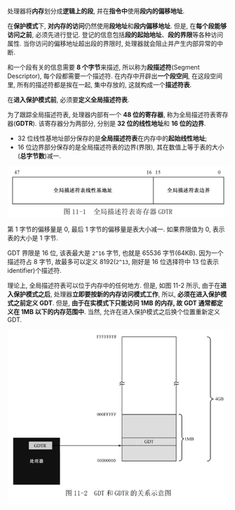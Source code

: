
处理器将**内存**划分成**逻辑上的段**, 并在**指令中**使用**段内的偏移地址**.

在**保护模式**下, **对内存的访问**仍然使用**段地址**和**段内偏移地址**. 但是, 在**每个段能够访问之前**, 必须先进行登记. 登记的信息包括**段的起始地址**、**段的界限**等各种访问属性. 当你访问的偏移地址超出段的界限时, 处理器就会阻止并产生内部异常的中断.

和一个段有关的信息需要 **8 个字节**来描述, 所以称为**段描述符**(Segment Descriptor), 每个段都需要一个描述符. 在内存中开辟出**一个段空间**, 在这段空间里, 所有的描述符都是挨在一起, 集中存放的, 这就构成一个**描述符表**.

在**进入保护模式前**, 必须要**定义全局描述符表**.

为了跟踪全局描述符表, 处理器内部有一个 **48 位的寄存器**, 称为全局描述符表寄存器(**GDTR**). 该寄存器分为两部分, 分别是 **32 位的线性地址**和 **16 位的边界**.

* 32 位线性基地址部分保存的是**全局描述符表**在内存中的**起始线性地址**;
* 16 位边界部分保存的是全局描述符表的边界(界限), 其在数值上等于表的大小(**总字节数**)减一.

![config](images/1.png)

第 1 字节的偏移量是 0, 最后 1 字节的偏移量是表大小减一. 如果界限值为 0, 表示表的大小是 1 字节.

GDT 界限是 16 位, 该表最大是 `2^16` 字节, 也就是 65536 字节(64KB). 因为一个描述符占 8 字节, 故最多可以定义 8192(`2^13`, 刚好是 16 位选择符中 13 位表示 identifier)个描述符.

理论上, 全局描述符表可以位于内存中的任何地方. 但是, 如图 11-2 所示, 由于在**进入保护模式之后**, 处理器**立即要按新的内存访问模式工作**, 所以, **必须在进入保护模式之前定义 GDT**. 但是, **由于在实模式下只能访问 1MB 的内存, 故 GDT 通常都定义在 1MB 以下的内存范围中**. 当然, 允许在进入保护模式之后换个位置重新定义 GDT.

![config](images/2.png)